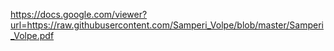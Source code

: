 https://docs.google.com/viewer?url=https://raw.githubusercontent.com/Samperi_Volpe/blob/master/Samperi_Volpe.pdf
